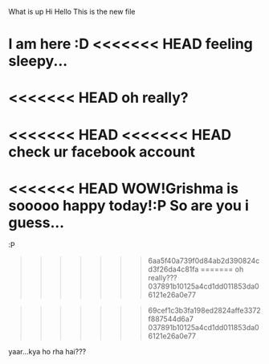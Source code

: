 What is up
Hi Hello
This is the new file

I am here :D
<<<<<<< HEAD
feeling sleepy...
=======
<<<<<<< HEAD
oh really?
=======
<<<<<<< HEAD
<<<<<<< HEAD
check ur facebook account
=======
<<<<<<< HEAD
WOW!Grishma is sooooo happy today!:P
So are you i guess...
=======
:P
>>>>>>> 6aa5f40a739f0d84ab2d390824cd3f26da4c81fa
=======
oh really???
>>>>>>> 037891b10125a4cd1dd011853da06121e26a0e77

>>>>>>> 69cef1c3b3fa198ed2824affe3372f887544d6a7
>>>>>>> 037891b10125a4cd1dd011853da06121e26a0e77

yaar...kya ho rha hai???
